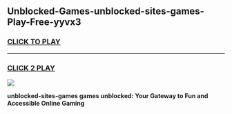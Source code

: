 
## Unblocked-Games-unblocked-sites-games-Play-Free-yyvx3
<h3>
<a href="https://premium76.site?title=unblocked-sites-games&ref=21A">CLICK TO PLAY</a></h3>
<hr>

<h3>
<a href="https://premium76.site?title=unblocked-sites-games&ref=21A">CLICK 2 PLAY</a>
  
</h3>

<a href="https://premium76.site?title=unblocked-sites-games&ref=21A"><img src="https://clearcache.store/games.png"></a>


**unblocked-sites-games games unblocked: Your Gateway to Fun and Accessible Online Gaming**
